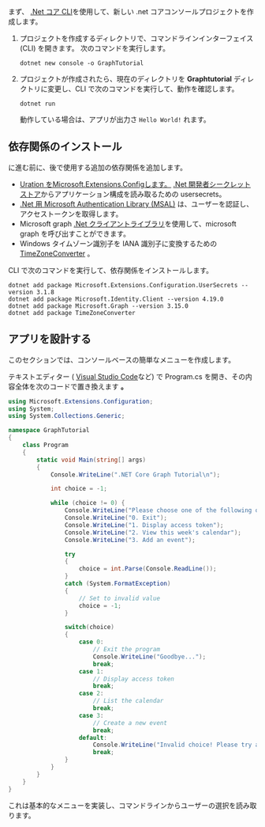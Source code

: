 <!-- markdownlint-disable MD002 MD041 -->

まず、 [.Net コア CLI](/dotnet/core/tools/)を使用して、新しい .net コアコンソールプロジェクトを作成します。

1. プロジェクトを作成するディレクトリで、コマンドラインインターフェイス (CLI) を開きます。 次のコマンドを実行します。

    ```Shell
    dotnet new console -o GraphTutorial
    ```

1. プロジェクトが作成されたら、現在のディレクトリを **Graphtutorial** ディレクトリに変更し、CLI で次のコマンドを実行して、動作を確認します。

    ```Shell
    dotnet run
    ```

    動作している場合は、アプリが出力さ `Hello World!` れます。

## <a name="install-dependencies"></a>依存関係のインストール

に進む前に、後で使用する追加の依存関係を追加します。

- [ Uration をMicrosoft.Extensions.Configします。](https://github.com/aspnet/extensions) [.Net 開発者シークレットストア](https://docs.microsoft.com/aspnet/core/security/app-secrets)からアプリケーション構成を読み取るための usersecrets。
- [.Net 用 Microsoft Authentication Library (MSAL)](https://github.com/AzureAD/microsoft-authentication-library-for-dotnet) は、ユーザーを認証し、アクセストークンを取得します。
- Microsoft graph [.Net クライアントライブラリ](https://github.com/microsoftgraph/msgraph-sdk-dotnet)を使用して、microsoft graph を呼び出すことができます。
- Windows タイムゾーン識別子を IANA 識別子に変換するための[TimeZoneConverter](https://github.com/mj1856/TimeZoneConverter) 。

CLI で次のコマンドを実行して、依存関係をインストールします。

```Shell
dotnet add package Microsoft.Extensions.Configuration.UserSecrets --version 3.1.8
dotnet add package Microsoft.Identity.Client --version 4.19.0
dotnet add package Microsoft.Graph --version 3.15.0
dotnet add package TimeZoneConverter
```

## <a name="design-the-app"></a>アプリを設計する

このセクションでは、コンソールベースの簡単なメニューを作成します。

テキストエディター ( [Visual Studio Code](https://code.visualstudio.com/)など) で Program.cs を開き、その内容全体を次のコードで置き換えます **。**

```csharp
using Microsoft.Extensions.Configuration;
using System;
using System.Collections.Generic;

namespace GraphTutorial
{
    class Program
    {
        static void Main(string[] args)
        {
            Console.WriteLine(".NET Core Graph Tutorial\n");

            int choice = -1;

            while (choice != 0) {
                Console.WriteLine("Please choose one of the following options:");
                Console.WriteLine("0. Exit");
                Console.WriteLine("1. Display access token");
                Console.WriteLine("2. View this week's calendar");
                Console.WriteLine("3. Add an event");

                try
                {
                    choice = int.Parse(Console.ReadLine());
                }
                catch (System.FormatException)
                {
                    // Set to invalid value
                    choice = -1;
                }

                switch(choice)
                {
                    case 0:
                        // Exit the program
                        Console.WriteLine("Goodbye...");
                        break;
                    case 1:
                        // Display access token
                        break;
                    case 2:
                        // List the calendar
                        break;
                    case 3:
                        // Create a new event
                        break;
                    default:
                        Console.WriteLine("Invalid choice! Please try again.");
                        break;
                }
            }
        }
    }
}
```

これは基本的なメニューを実装し、コマンドラインからユーザーの選択を読み取ります。
